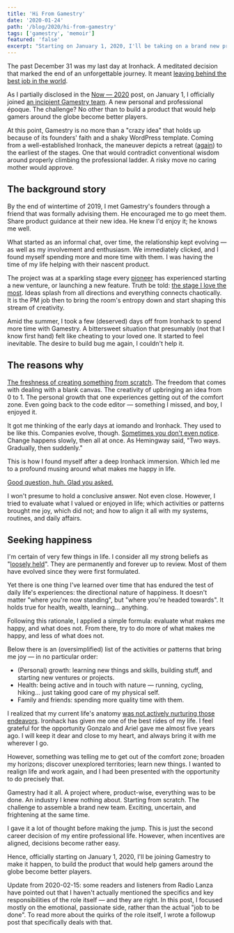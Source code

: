 ```yaml
---
title: 'Hi From Gamestry'
date: '2020-01-24'
path: '/blog/2020/hi-from-gamestry'
tags: ['gamestry', 'memoir']
featured: 'false'
excerpt: "Starting on January 1, 2020, I'll be taking on a brand new project. I'll be joining a nascent Gamestry to make it happen: to build the product that would help gamers around the globe become better players."
---
```


The past December 31 was my last day at Ironhack. A meditated decision that marked the end of an unforgettable journey. It meant [leaving behind the best job in the world](/blog/2020/thank-you-and-goodbye-ironhack).

As I partially disclosed in the [Now — 2020](/now/2020/resolutions) post, on January 1, I officially joined [an incipient Gamestry team](/work/gamestry). A new personal and professional époque. The challenge? No other than to build a product that would help gamers around the globe become better players.

At this point, Gamestry is no more than a "crazy idea" that holds up because of its founders' faith and a shaky WordPress template. Coming from a well-established Ironhack, the maneuver depicts a retreat ([again](/blog/2017/back-to-product)) to the earliest of the stages. One that would contradict conventional wisdom around properly climbing the professional ladder. A risky move no caring mother would approve.

## The background story

By the end of wintertime of 2019, I met Gamestry's founders through a friend that was formally advising them. He encouraged me to go meet them. Share product guidance at their new idea. He knew I'd enjoy it; he knows me well.

What started as an informal chat, over time, the relationship kept evolving — as well as my involvement and enthusiasm. We immediately clicked, and I found myself spending more and more time with them. I was having the time of my life helping with their nascent product.

The project was at a sparkling stage every [pioneer](https://firstround.com/review/the-power-of-the-elastic-product-team-airbnbs-first-pm-on-how-to-build-your-own/) has experienced starting a new venture, or launching a new feature. Truth be told: [the stage I love the most](/blog/2016/the-power-of-not-knowing). Ideas splash from all directions and everything connects chaotically. It is the PM job then to bring the room's entropy down and start shaping this stream of creativity.

Amid the summer, I took a few (deserved) days off from Ironhack to spend more time with Gamestry. A bittersweet situation that presumably (not that I know first hand) felt like cheating to your loved one. It started to feel inevitable. The desire to build bug me again, I couldn't help it.

## The reasons why

[The freshness of creating something from scratch](/blog/2014/discovering-as-you-go). The freedom that comes with dealing with a blank canvas. The creativity of upbringing an idea from 0 to 1. The personal growth that one experiences getting out of the comfort zone. Even going back to the code editor — something I missed, and boy, I enjoyed it.

It got me thinking of the early days at iomando and Ironhack. They used to be like this. Companies evolve, though. [Sometimes you don't even notice](https://en.wikipedia.org/wiki/Boiling_frog). Change happens slowly, then all at once. As Hemingway said, "Two ways. Gradually, then suddenly."

This is how I found myself after a deep Ironhack immersion. Which led me to a profound musing around what makes me happy in life.

[Good question, huh. Glad you asked.](/tags/happiness)

I won't presume to hold a conclusive answer. Not even close. However, I tried to evaluate what I valued or enjoyed in life; which activities or patterns brought me joy, which did not; and how to align it all with my systems, routines, and daily affairs.

## Seeking happiness

I'm certain of very few things in life. I consider all my strong beliefs as "[loosely held](/blog/2019/strong-opinions-loosely-held)". They are permanently and forever up to review. Most of them have evolved since they were first formulated.

Yet there is one thing I've learned over time that has endured the test of daily life's experiences: the directional nature of happiness. It doesn't matter "where you're now standing", but "where you're headed towards". It holds true for health, wealth, learning... anything.

Following this rationale, I applied a simple formula: evaluate what makes me happy, and what does not. From there, try to do more of what makes me happy, and less of what does not.

Below there is an (oversimplified) list of the activities or patterns that bring me joy — in no particular order:

- (Personal) growth: learning new things and skills, building stuff, and starting new ventures or projects.
- Health: being active and in touch with nature — running, cycling, hiking... just taking good care of my physical self.
- Family and friends: spending more quality time with them.

I realized that my current life's anatomy [was not actively nurturing those endeavors](/blog/2019/retrospective). Ironhack has given me one of the best rides of my life. I feel grateful for the opportunity Gonzalo and Ariel gave me almost five years ago. I will keep it dear and close to my heart, and always bring it with me wherever I go.

However, something was telling me to get out of the comfort zone; broaden my horizons; discover unexplored territories; learn new things. I wanted to realign life and work again, and I had been presented with the opportunity to do precisely that.

Gamestry had it all. A project where, product-wise, everything was to be done. An industry I knew nothing about. Starting from scratch. The challenge to assemble a brand new team. Exciting, uncertain, and frightening at the same time.

I gave it a lot of thought before making the jump. This is just the second career decision of my entire professional life. However, when incentives are aligned, decisions become rather easy.

Hence, officially starting on January 1, 2020, I'll be joining Gamestry to make it happen, to build the product that would help gamers around the globe become better players.

Update from 2020-02-15: some readers and listeners from Radio Lanza have pointed out that I haven't actually mentioned the specifics and key responsibilities of the role itself — and they are right. In this post, I focused mostly on the emotional, passionate side, rather than the actual "job to be done". To read more about the quirks of the role itself, I wrote a followup post that specifically deals with that.
